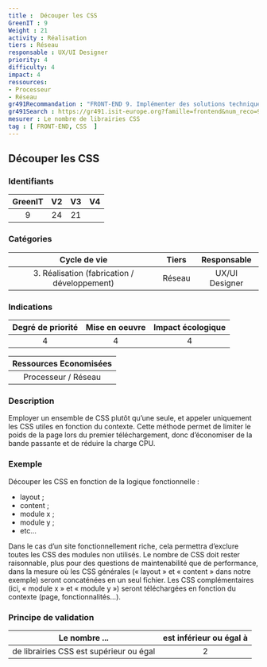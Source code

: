 ```yaml
---
title :  Découper les CSS
GreenIT : 9
Weight : 21
activity : Réalisation
tiers : Réseau
responsable : UX/UI Designer
priority: 4
difficulty: 4
impact: 4
ressources:
- Processeur
- Réseau
gr491Recommandation : "FRONT-END 9. Implémenter des solutions techniques dont l'impact est le plus faible"
gr491Search : https://gr491.isit-europe.org?famille=frontend&num_reco=9
mesurer : Le nombre de librairies CSS
tag : [ FRONT-END, CSS  ]
---
```


## Découper les CSS

### Identifiants

| GreenIT |  V2  |  V3  |  V4  |
|:-------:|:----:|:----:|:----:|
|   9   | 24  | 21  |      |

### Catégories

| Cycle de vie |  Tiers  |  Responsable  |
|:---------:|:----:|:----:|
| 3. Réalisation (fabrication / développement) | Réseau | UX/UI Designer |

### Indications

| Degré de priorité |      Mise en oeuvre       |  Impact écologique    |
|:-------------------:|:-------------------------:|:---------------------:|
| 4 | 4 | 4 |

|Ressources Economisées                                      |
|:----------------------------------------------------------:|
|  Processeur / Réseau  |

### Description

Employer un ensemble de CSS plutôt qu’une seule, et appeler uniquement les CSS utiles en fonction du contexte. 
Cette méthode permet de limiter le poids de la page lors du premier téléchargement, donc d’économiser de la bande passante 
et de réduire la charge CPU.

### Exemple

Découper les CSS en fonction de la logique fonctionnelle :
 - layout ;
 - content ;
 - module x ;
 - module y ;
 - etc...

Dans le cas d’un site fonctionnellement riche, cela permettra d’exclure toutes les CSS des modules non utilisés. 
Le nombre de CSS doit rester raisonnable, plus pour des questions de maintenabilité que de performance, 
dans la mesure où les CSS générales (« layout » et « content » dans notre exemple) seront concaténées en un seul fichier. 
Les CSS complémentaires (ici, « module x » et « module y ») seront téléchargées en fonction du contexte (page, fonctionnalités...).


### Principe de validation

| Le nombre ...     | est inférieur ou égal à   |  
|-------------------|:-------------------------:|
| de librairies CSS est supérieur ou égal  | 2  |
